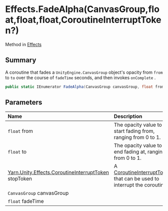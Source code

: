 # Effects.FadeAlpha(CanvasGroup,float,float,float,CoroutineInterruptToken?)

Method in [Effects](/docs/api/csharp/yarn.unity.effects.md)

## Summary


A coroutine that fades a  `UnityEngine.CanvasGroup`  object's opacity
from  `from`  to  `to`  over the
course of  `fadeTime`  seconds, and then invokes  `onComplete` .


```csharp
public static IEnumerator FadeAlpha(CanvasGroup canvasGroup, float from, float to, float fadeTime, CoroutineInterruptToken? stopToken = null)
```

## Parameters

|Name|Description|
|:---|:---|
|`float` from|The opacity value to start fading from, ranging from 0 to 1.|
|`float` to|The opacity value to end fading at, ranging from 0 to 1.|
|[Yarn.Unity.Effects.CoroutineInterruptToken](/docs/api/csharp/yarn.unity.effects.coroutineinterrupttoken.md) stopToken|A  [CoroutineInterruptToken](yarn.unity.effects.coroutineinterrupttoken.md)  that can be used to interrupt the coroutine.|
|`CanvasGroup` canvasGroup||
|`float` fadeTime||

